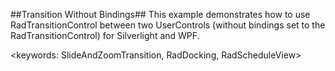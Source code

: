 ##Transition Without Bindings##
This example demonstrates how to use RadTransitionControl between two UserControls (without bindings set to the RadTransitionControl)
for Silverlight and WPF.

<keywords: SlideAndZoomTransition, RadDocking, RadScheduleView>